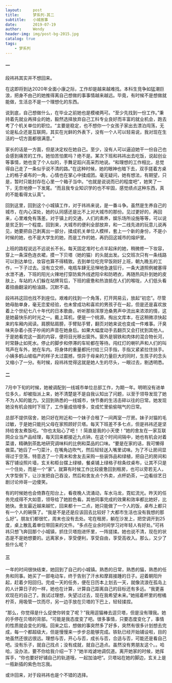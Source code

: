 ```yaml
---
layout:     post                    
title:      梦系列-其二           
subtitle:   小城故事
date:       2019-07-19           
author:     Wendy                      
header-img: img/post-bg-2015.jpg    
catalog: true                       
tags:                               
    - 梦系列
---
```


#### 一

段祎祎其实并不想回来。

在这即将到达2020年全面小康之际，工作却是越来越难找。本科生竞争如猛潮巨浪，把身不由己的她推得离自己想做的事事情越来越远。毕竟，有时候不是想做就能做，生活总不是一个理想化的东西。

说到底，自己想做什么，在毕业之前她也是模棱两可。“至少先找到一份工作。”秉持着先就业再择业的她，毅然选择放弃自己工科专业良好而丰富的就业机会，跑去考了个机关单位的职位。“主要是稳定，也不想你一个女孩子家出去漂泊闯荡，无论是私企还是互联网，其实在光鲜的外表下，没有一个人可以轻易说，我对现在生活的一切方面都很满意。”

家长的话是一方面，但是决定权在她自己。至少，没有人可以逼迫她干一份自己也会感到痛苦的工作。她怕苦怕累吗？绝不是。某次下班和祎祎出去吃饭，说起创业等事情，她也变了个人似的，手舞足蹈兴高采烈地说。“和理想的工作相比，总觉得自己走了一条似乎说不清的路。”在这种时候，她的眼神也暗下去，双手搓着方桌上的格子桌布的一角，心情也在掌心中揉成团。毫无疑问，她有想法，有期望，只是，暂时只能封存在心里一个箱子当中。“也就是说说而已的程度吧”，她笑了一下，无奈地撩一下发尾。“而且我专业知识学的也不牢固，感觉绩点这种东西，真的不能看得太认真”。

回到这里，回到这个小城镇工作，对于祎祎来说，是一番斗争。虽然是生养自己的城市，在内心深处，她的认同感还是比不上对大城市的那份。见过更好的，再回来，心里难免有落差。对于镇上的交通，人们的素养，娱乐场所设施等等，可以说是贫乏到一个程度。回到来，大城市的便利全部放弃，和一二线先进的玩意儿说再见，她要把自己剥离出一部分，揉成机关单位人模样，套上一个新的身份，不是小时候的她，也不是大学生的她，而是工作的她，再扔回这城市的熔炉里。

上班的路程说远不远说长不长。每天固定准时七点半起床的她，稍微修一下妆容，穿上一条深色连衣裙，摸一下贝塔（她的猫）的头就出发。公交班次只有一条线路可以到达单位，妆容也算不得精致。去到单位吃完早饭刚好上班，朝九晚五的工作，一下子过去。没有立交桥，电瓶车肆无忌惮地急速狂行，一条大道照例被塞得水泄不通，下班的阳光火辣地打穿防紫外线遮阳伞和防晒衣，再随热风扑到她的皮肤上，车站的人们躲在站牌背后，下班的疲惫和热浪抵在人们的喉咙，人们低头看着扭曲翻滚的柏油路，沉默不语。

段祎祎这回也找不到座位。艰难的找到一个角落，打开网易云，放起“初恋”。尽管她母胎单身，毫无恋爱经验，也未曾成功和喜欢的男孩子在一起，但是还是喜欢放着上个世纪七八十年代的日本歌曲，听听那些浑厚沧桑男声中流出来浓浓的情，这是她最快乐的时光之一。戴上耳机，便是一个桃源。掏出文库本，在这稍微凉快起来的车厢内阅读。肩膀贴肩膀，手臂贴手臂，翻页对她来说也变成一件难事。汗臭味夹杂着小孩子吵闹的声音在她身后。如果大幅度动手去翻页又会打扰到其他人。于是她看完这一面的内容，便将目光移出窗外。窗外是钢铁和肉体的混合物长河，时常静止如死水。停止的脚步和停滞的车轮都在等待。闯红灯的喇叭声和人们的叫骂声在车外，她在车内。将身体的重量都托付给三只手指，手指又紧紧拉住扶手。小姨多鹤山坡临产的样子太过震撼，惊异于母亲的力量巨大的同时，生孩子的念头又缩小了一分。有时候，段祎祎觉得这就是她人生的尽头，一眼过去，剔透明悉。

#### 二

7月中下旬的时候，她被调配到一线城市单位总部工作，为期一年。明明没有进单位多久，却被指派上来，她不清楚是不是自我认知出了问题，以至于领导发现了她不为人知的能力。又回到熟悉的一线城市，快节奏的生活击碎以往的日常。她发现她没有机会按时下班了，工作量成倍增多，变成忙里偷偷喘气的日常。

总部不提供宿舍，她只好在附近和一个妹子合租了一间两室一厅房。妹子对猫的毛过敏，于是她只能托父母在家照顾好贝塔。每天下班差不多七点，但是祎祎还是坚持给舍友煮饭吃。“你也太贴心了吧！！简直是我的小天使！”她的舍友在一家互联网企业当产品经理，每天回来都接近九点钟。在这个时间间隔中，她也有机会对着菜谱，精确到茶匙地研究调味料的比例和菜品的口味。“要是在家的话，我可懒得做菜。”她舀了一勺菜汁，在嘴角边吹气，然后轻轻送入嘴里试味。为了不让房间显得过于空荡，特意选了一个周末和舍友去采购一些装饰品和绿植，把自己的房间和客厅铺设照片墙，玄关和柜台摆上绿植，餐桌铺上绿格子棕条纹桌布，让其不只是一个住处，而是一个“家”。就算有时候工作比较疲惫回到租房，也可以旁若无人，大字型倒下，让沙发把自己吞没，然后和舍友点个外卖，点杯奶茶，一边看综艺日剧讨论帅哥一边傻笑。

有的时候她也会倚靠在阳台上，看夜晚人流涌动，车水马龙，霓虹流光。昨天的任务完成得不大如意，领导给了她脸色看。其他同事完成的效果和效率都比她好，比她快。舍友最近越来越忙，回来都十一二点，她只能做了一个人的饭，桌布上都只有一个人的碗筷了。“我是不是还是应该回去比较好？大都市生活也没有我想的那么好”。朋友们都很忙，周末也没有去处。宅在租房，躺在沙发上，把空调开到25度，桌上散乱着单位带回来的文件。“多点在业余时间学习对年轻人有好处。”可祎祎只想飞奔回那个小城镇，抓住贝塔抱进怀里，一阵搓揉。她也说不清，现在的状态是不是她想要的。远离家乡，享受便利，享受自由，享受高收入。那么，又少了些什么呢？

#### 三 

一年的时间很快结束，她回到了自己的小城镇。熟悉的日常，熟悉的猫，熟悉的任务和同事。她买了一部电动车，终于告别了汗水和摩肩接踵的日子。迎着朝阳升起，赶着夕阳回归。完成一天的任务，便在日历本上划去一天，就像流浪在孤岛上的人计算日子的一样，她也在计算，计算自己距离自己的目标还有多远。“我更喜欢现在的自己了。我试过理想，失望过过去，现在我希望未来。”她摇着杯里的柑橘柠茶，用吸管一饮而尽，另一边手放在贝塔的下巴上，轻轻揉捏。

“那么，你觉得是什么促使你转变了呢？”我用逗猫棒去逗贝塔，但是没有理我。她的手停在贝塔的背部。“可能是我态度变了吧。很多事情，只要态度变化了，事情的性质就会变化的哦。回来之后，想做的事突然多了好多，突然有很多计划想去完成，每一个都超级大，但是慢慢来一步步总能够完成。铁轨已经开始铺设啦，目的地虽然还很远很远。理想与否，开心与否，成长与否，合适与否，可能还是看自己吧。没有乐子，就自己找点；没有成就，就自己造点。虽然没有男朋友这个。。哈哈，没办法，要不你给我介绍一下？”她半戏谑地调侃道。离开她家的时候，她挥挥手，“你也要好好铺自己的轨道哦，一起加油吧”。贝塔站在她的脚边，玄关上是一瓶新插的紫色勿忘我。

或许回来，对于段祎祎也是个不错的选择。









